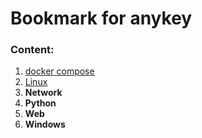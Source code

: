 # Bookmark for anykey
### Content:
1. [docker compose](projects/devops/docker/docker%20compose.md)
2. [Linux](/projects/my_wiki/linux/)
3. **Network**
4. **Python**
5. **Web**
6. **Windows**

